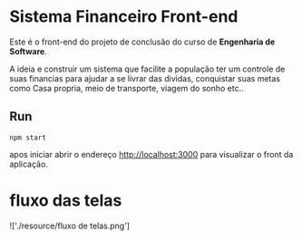 # Sistema Financeiro Front-end

Este é o front-end do projeto de conclusão do curso de **Engenharia de Software**.

A ideia e construir um sistema que facilite a população ter um controle de suas financias para ajudar a se livrar das dividas, conquistar suas metas como Casa propria, meio de transporte, viagem do sonho etc..

## Run


``npm start``

apos iniciar abrir o endereço [http://localhost:3000](http://localhost:3000) para visualizar o front da aplicação. 

# fluxo das telas

!['./resource/fluxo de telas.png']